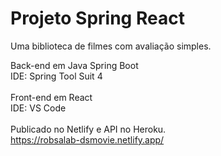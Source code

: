 # Projeto Spring React

Uma biblioteca de filmes com avaliação simples.

Back-end em Java Spring Boot <br>
IDE: Spring Tool Suit 4<br><br>
Front-end em React<br>
IDE: VS Code<br><br>
Publicado no Netlify e API no Heroku.<br>
https://robsalab-dsmovie.netlify.app/
